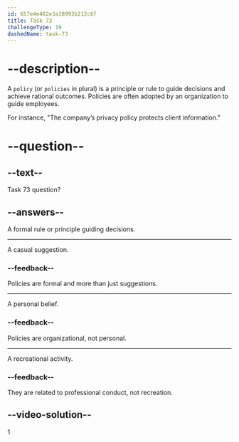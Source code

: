 ```yaml
---
id: 657e4e482e3a38992b212c6f
title: Task 73
challengeType: 19
dashedName: task-73
---
```


# --description--

A `policy` (or `policies` in plural) is a principle or rule to guide decisions and achieve rational outcomes. Policies are often adopted by an organization to guide employees. 

For instance, "The company’s privacy policy protects client information."


# --question--

## --text--

Task 73 question?

## --answers--

A formal rule or principle guiding decisions.

---

A casual suggestion.

### --feedback--

Policies are formal and more than just suggestions.

---

A personal belief.

### --feedback--

Policies are organizational, not personal.

---

A recreational activity.

### --feedback--

They are related to professional conduct, not recreation.

## --video-solution--

1

